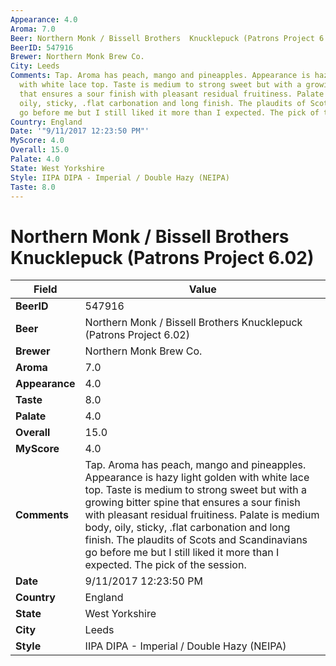 ```yaml
---
Appearance: 4.0
Aroma: 7.0
Beer: Northern Monk / Bissell Brothers  Knucklepuck (Patrons Project 6.02)
BeerID: 547916
Brewer: Northern Monk Brew Co.
City: Leeds
Comments: Tap. Aroma has peach, mango and pineapples. Appearance is hazy light golden
  with white lace top. Taste is medium to strong sweet but with a growing bitter spine
  that ensures a sour finish with pleasant residual fruitiness. Palate is medium body,
  oily, sticky, .flat carbonation and long finish. The plaudits of Scots and Scandinavians
  go before me but I still liked it more than I expected. The pick of the session.
Country: England
Date: '"9/11/2017 12:23:50 PM"'
MyScore: 4.0
Overall: 15.0
Palate: 4.0
State: West Yorkshire
Style: IIPA DIPA - Imperial / Double Hazy (NEIPA)
Taste: 8.0
---
```


# Northern Monk / Bissell Brothers  Knucklepuck (Patrons Project 6.02)

| Field         | Value |
|---------------|-------|
| **BeerID** | 547916 |
| **Beer** | Northern Monk / Bissell Brothers  Knucklepuck (Patrons Project 6.02) |
| **Brewer** | Northern Monk Brew Co. |
| **Aroma** | 7.0 |
| **Appearance** | 4.0 |
| **Taste** | 8.0 |
| **Palate** | 4.0 |
| **Overall** | 15.0 |
| **MyScore** | 4.0 |
| **Comments** | Tap. Aroma has peach, mango and pineapples. Appearance is hazy light golden with white lace top. Taste is medium to strong sweet but with a growing bitter spine that ensures a sour finish with pleasant residual fruitiness. Palate is medium body, oily, sticky, .flat carbonation and long finish. The plaudits of Scots and Scandinavians go before me but I still liked it more than I expected. The pick of the session. |
| **Date** | 9/11/2017 12:23:50 PM |
| **Country** | England |
| **State** | West Yorkshire |
| **City** | Leeds |
| **Style** | IIPA DIPA - Imperial / Double Hazy (NEIPA) |
